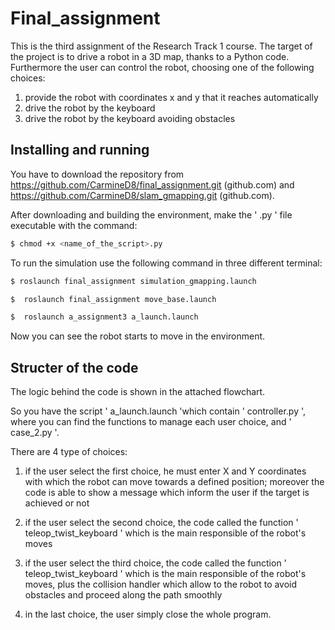 # Final_assignment


This is the third assignment of the Research Track 1 course. 
The target of the project is to drive a robot in a 3D map, thanks to a Python code.
Furthermore the user can control the robot, choosing one of the following choices:
1. provide the robot with coordinates x and y that it reaches automatically 
2. drive the robot by the keyboard
3. drive the robot by the keyboard avoiding obstacles
 

Installing and running
----------------------

You have to download the repository from https://github.com/CarmineD8/final_assignment.git (github.com) and https://github.com/CarmineD8/slam_gmapping.git (github.com).

After downloading and building the environment, make the ' .py ' file executable with the command:

```bash
$ chmod +x <name_of_the_script>.py
```

To run the simulation use the following command in three different terminal:

```bash
$ roslaunch final_assignment simulation_gmapping.launch
```

```bash
$  roslaunch final_assignment move_base.launch
```

```bash
$  roslaunch a_assignment3 a_launch.launch
```

Now you can see the robot starts to move in the environment.


Structer of the code
---------
The logic behind the code is shown in the attached flowchart. 

So you have the script ' a_launch.launch 'which contain ' controller.py ', where you can find the functions to manage each user choice, and ' case_2.py '.

There are 4 type of choices:

1. if the user select the first choice, he must enter X and Y coordinates with which the robot can move towards a defined position; moreover the code is able to show a message which inform the user if the target is achieved or not

2. if the user select the second choice, the code called the function ' teleop_twist_keyboard ' which is the main responsible of the robot's moves

3. if the user select the third choice, the code called the function ' teleop_twist_keyboard ' which is the main responsible of the robot's moves, plus the collision handler which allow to the robot to avoid obstacles and proceed along the path smoothly

4. in the last choice, the user simply close the whole program.


